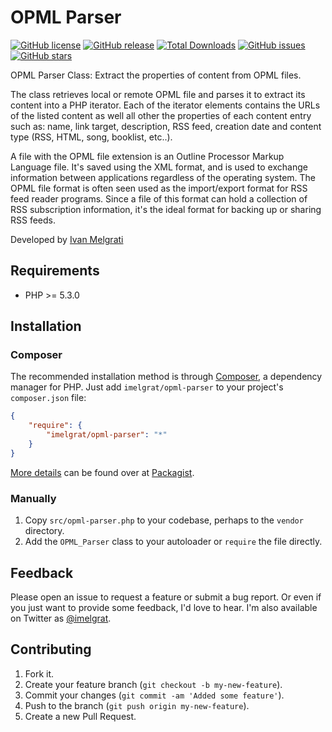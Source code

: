 OPML Parser
==================

[![GitHub license](https://img.shields.io/github/license/imelgrat/opml-parser.svg?style=flat-square)](https://github.com/imelgrat/opml-parser/blob/master/LICENSE)
[![GitHub release](https://img.shields.io/github/release/imelgrat/opml-parser.svg?style=flat-square)](https://github.com/imelgrat/opml-parser/releases)
[![Total Downloads](https://poser.pugx.org/imelgrat/opml-parser/downloads)](https://packagist.org/packages/imelgrat/opml-parser)
[![GitHub issues](https://img.shields.io/github/issues/imelgrat/opml-parser.svg?style=flat-square)](https://github.com/imelgrat/opml-parser/issues)
[![GitHub stars](https://img.shields.io/github/stars/imelgrat/opml-parser.svg?style=flat-square)](https://github.com/imelgrat/opml-parser/stargazers)


OPML Parser Class: Extract the properties of content from OPML files. 

The class retrieves local or remote OPML file and parses it to extract its content into a PHP iterator. Each of the iterator elements contains the URLs of the listed content as well all other the properties of each content entry such as: name, link target, description, RSS feed, creation date and content type (RSS, HTML, song, booklist, etc..).

A file with the OPML file extension is an Outline Processor Markup Language file. It's saved using the XML format, and is used to exchange information between applications regardless of the operating system.
The OPML file format is often seen used as the import/export format for RSS feed reader programs. Since a file of this format can hold a collection of RSS subscription information, it's the ideal format for backing up or sharing RSS feeds.

Developed by [Ivan Melgrati](https://twitter.com/imelgrat) 

Requirements
------------

*   PHP >= 5.3.0

Installation
------------

### Composer

The recommended installation method is through
[Composer](http://getcomposer.org/), a dependency manager for PHP. Just add
`imelgrat/opml-parser` to your project's `composer.json` file:

```json
{
    "require": {
        "imelgrat/opml-parser": "*"
    }
}
```

[More details](http://packagist.org/packages/imelgrat/opml-parser) can
be found over at [Packagist](http://packagist.org).

### Manually

1.  Copy `src/opml-parser.php` to your codebase, perhaps to the `vendor`
    directory.
2.  Add the `OPML_Parser` class to your autoloader or `require` the file
    directly.

Feedback
--------

Please open an issue to request a feature or submit a bug report. Or even if
you just want to provide some feedback, I'd love to hear. I'm also available on
Twitter as [@imelgrat](https://twitter.com/imelgrat).

Contributing
------------

1.  Fork it.
2.  Create your feature branch (`git checkout -b my-new-feature`).
3.  Commit your changes (`git commit -am 'Added some feature'`).
4.  Push to the branch (`git push origin my-new-feature`).
5.  Create a new Pull Request.
